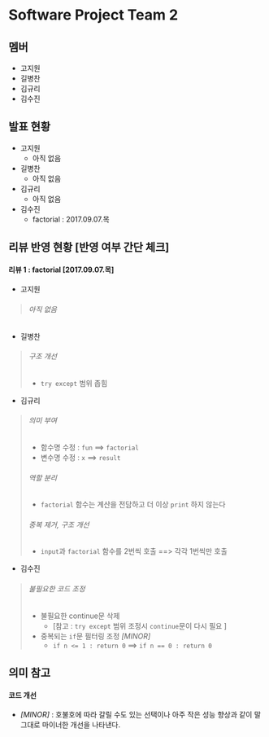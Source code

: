 Software Project Team 2
==========================

멤버
---------
* 고지원
* 길병찬
* 김규리
* 김수진



발표 현황
-----------
* 고지원
	* 아직 없음
* 길병찬
	* 아직 없음
* 김규리
	* 아직 없음
* 김수진
	* factorial  :  2017.09.07.목



리뷰 반영 현황 [반영 여부 간단 체크]
-----------------------------------
#### 리뷰 1  :  factorial [2017.09.07.목]

* 고지원 
> ###### 아직 없음
* 길병찬
> ###### 구조 개선
> * `try except` 범위 좁힘
* 김규리
> ###### 의미 부여
> * 함수명 수정 : `fun` ==> `factorial`
> * 변수명 수정 : `x` ==> `result`
> ###### 역할 분리
> * `factorial` 함수는 계산을 전담하고 더 이상 `print` 하지 않는다
> ###### 중복 제거, 구조 개선
> * `input`과 `factorial` 함수를 2번씩 호출  ==>  각각 1번씩만 호출 
* 김수진
> ###### 불필요한 코드 조정
> * 불필요한 continue문 삭제 
> 	* [참고 : `try except` 범위 조정시 `continue`문이 다시 필요 ]
> * 중복되는 `if`문 필터링 조정 *[MINOR]* 
> 	* `if n <= 1 : return 0`  ==>  `if n == 0 : return 0`



의미 참고
-----------

#### 코드 개선
* *[MINOR]*  :  호불호에 따라 갈릴 수도 있는 선택이나 아주 작은 성능 향상과 같이 말 그대로 마이너한 개선을 나타낸다. 
 

